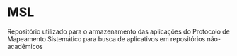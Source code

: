 # MSL

Repositório utilizado para o armazenamento das aplicações do Protocolo de Mapeamento Sistemático para busca de aplicativos em repositórios não-acadêmicos
